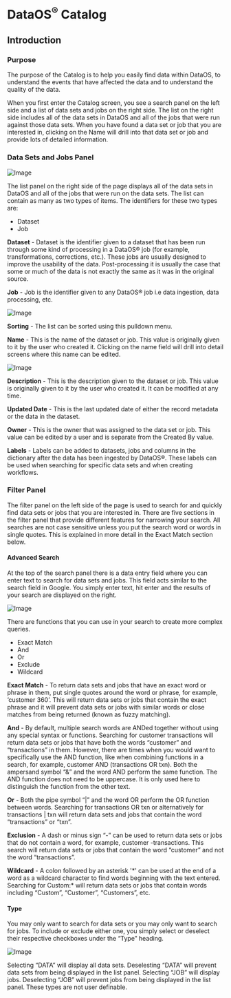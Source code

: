 # DataOS<sup>®</sup> Catalog
## Introduction
### Purpose

The purpose of the Catalog is to help you easily find data within DataOS, to understand the events that have affected the data and to understand the quality of the data.

When you first enter the Catalog screen, you see a search panel on the left side and a list of data sets and jobs on the right side.  The list on the right side includes all of the data sets in DataOS and all of the jobs that were run against those data sets.  When you have found a data set or job that you are interested in, clicking on the Name will drill into that data set or job and provide lots of detailed information.

### Data Sets and Jobs Panel

![Image](./images/catalog-datasets-and-filter-panel.png)

The list panel on the right side of the page displays all of the data sets in DataOS and all of the jobs that were run on the data sets.  The list can contain as many as two types of items.  The identifiers for these two types are:

- Dataset
- Job


**Dataset** - Dataset is the identifier given to a dataset that has been run through some kind of processing in a DataOS® job (for example, transformations, corrections, etc.). These jobs are usually designed to improve the usability of the data. Post-processing it is usually the case that some or much of the data is not exactly the same as it was in the original source.


**Job** - Job is the identifier given to any DataOS® job i.e data ingestion, data processing, etc.

![Image](./images/catalog-datasets-and-jobs-list.png)

**Sorting** - The list can be sorted using this pulldown menu.

**Name** - This is the name of the dataset or job.  This value is originally given to it by the user who created it.  Clicking on the name field will drill into detail screens where this name can be edited.

![Image](./images/catalog-datasets-and-jobs-list-2.png)

**Description** - This is the description given to the dataset or job.  This value is originally given to it by the user who created it.  It can be modified at any time.

**Updated Date** - This is the last updated date of either the record metadata or the data in the dataset.

**Owner** - This is the owner that was assigned to the data set or job.  This value can be edited by a user and is separate from the Created By value.

**Labels** - Labels can be added to datasets, jobs and columns in the dictionary after the data has been ingested by DataOS®. These labels can be used when searching for specific data sets and when creating workflows.

### Filter Panel

The filter panel on the left side of the page is used to search for and quickly find data sets or jobs that you are interested in. There are five sections in the filter panel that provide different features for narrowing your search. All searches are not case sensitive unless you put the search word or words in single quotes. This is explained in more detail in the Exact Match section below.

#### Advanced Search

At the top of the search panel there is a data entry field where you can enter text to search for data sets and jobs. This field acts similar to the search field in Google.  You simply enter text, hit enter and the results of your search are displayed on the right.

![Image](./images/catalog-advanced-search.png)

There are functions that you can use in your search to create more complex queries.

- Exact Match
- And
- Or
- Exclude
- Wildcard

**Exact Match** - To return data sets and jobs that have an exact word or phrase in them, put single quotes around the word or phrase, for example, ‘customer 360’.  This will return data sets or jobs that contain the exact phrase and it will prevent data sets or jobs with similar words or close matches from being returned (known as fuzzy matching).

**And** - By default, multiple search words are ANDed together without using any special syntax or functions.  Searching for customer transactions will return data sets or jobs that have both the words “customer” and “transactions” in them.  However, there are times when you would want to specifically use the AND function, like when combining functions in a search, for example, customer AND (transactions OR txn).  Both the ampersand symbol “&” and the word AND perform the same function.  The AND function does not need to be uppercase.  It is only used here to distinguish the function from the other text.

**Or** - Both the pipe symbol “|” and the word OR perform the OR function between words.  Searching for transactions OR txn or alternatively for transactions | txn will return data sets and jobs that contain the word “transactions” or “txn”.

**Exclusion** - A dash or minus sign “-” can be used to return data sets or jobs that do not contain a word, for example, customer -transactions.  This search will return data sets or jobs that contain the word “customer” and not the word “transactions”.

**Wildcard** - A colon followed by an asterisk '\*' can be used at the end of a word as a wildcard character to find words beginning with the text entered.  Searching for Custom:* will return data sets or jobs that contain words including “Custom”, “Customer”, “Customers”, etc.

#### Type

You may only want to search for data sets or you may only want to search for jobs.  To include or exclude either one, you simply select or deselect their respective checkboxes under the “Type” heading.

![Image](./images/catalog-type.png)

Selecting “DATA” will display all data sets. Deselesting “DATA” will prevent data sets from being displayed in the list panel.  Selecting “JOB” will display jobs.  Deselecting “JOB” will prevent jobs from being displayed in the list panel.  These types are not user definable.